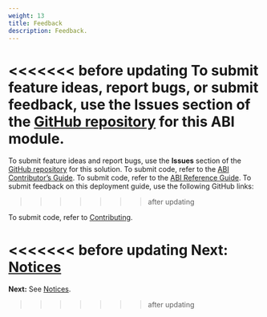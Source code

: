 ```yaml
---
weight: 13
title: Feedback
description: Feedback.
---
```


<<<<<<< before updating
To submit feature ideas, report bugs, or submit feedback, use the **Issues** section of the [GitHub repository](https://github.com/aws-ia/cfn-abi-trend-cloudone/) for this ABI module.
=======
To submit feature ideas and report bugs, use the **Issues** section of the [GitHub repository](https://public-github-repository-link) for this solution. To submit code, refer to the [ABI Contributor’s Guide](https://link-to-reference-guide). To submit code, refer to the [ABI Reference Guide](https://aws-abi-pilot.s3.amazonaws.com/guide/cfn-abi-aws-reference-guide/overview/index.html). To submit feedback on this deployment guide, use the following GitHub links:
>>>>>>> after updating

To submit code, refer to [Contributing](https://github.com/aws-ia/cfn-abi-trend-cloudone/blob/main/CONTRIBUTING.md).

<<<<<<< before updating
**Next:** [Notices](/notices/index.html)
=======


**Next:** See [Notices](/notices/index.html).
>>>>>>> after updating
